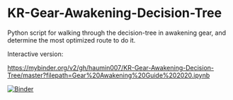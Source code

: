 # KR-Gear-Awakening-Decision-Tree
Python script for walking through the decision-tree in awakening gear, and determine the most optimized route to do it.

Interactive version:

https://mybinder.org/v2/gh/haumin007/KR-Gear-Awakening-Decision-Tree/master?filepath=Gear%20Awakening%20Guide%202020.ipynb

[![Binder](https://mybinder.org/badge_logo.svg)](https://mybinder.org/v2/gh/haumin007/KR-Gear-Awakening-Decision-Tree/master?filepath=Gear%20Awakening%20Guide%202020.ipynb)
